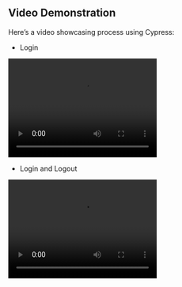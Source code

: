 ## Video Demonstration

Here’s a video showcasing process using Cypress:

- Login

<video width="300" height="200" controls>
  <source src="login.cy.js.mp4" type="video/mp4">
  Your browser does not support the video tag.
</video>

- Login and Logout

<video width="300" height="200" controls>
  <source src="logout.cy.js.mp4" type="video/mp4">
  Your browser does not support the video tag.
</video>
